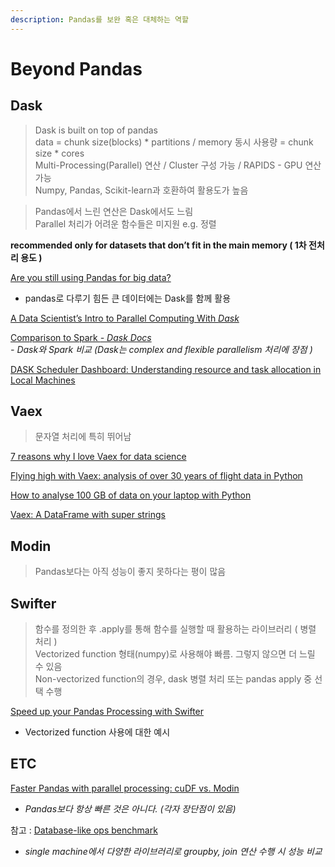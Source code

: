```yaml
---
description: Pandas를 보완 혹은 대체하는 역할
---
```


# Beyond Pandas

## Dask

> Dask is built on top of pandas  
> data = chunk size\(blocks\) \* partitions / memory 동시 사용량 = chunk size \* cores  
> Multi-Processing\(Parallel\) 연산 / Cluster 구성 가능 / RAPIDS - GPU 연산 가능   
> Numpy, Pandas, Scikit-learn과 호환하여 활용도가 높음

> Pandas에서 느린 연산은 Dask에서도 느림  
> Parallel 처리가 어려운 함수들은 미지원  e.g. 정렬

**recommended only for datasets that don’t fit in the main memory \( 1차 전처리 용도 \)**

[Are you still using Pandas for big data?](https://towardsdatascience.com/are-you-still-using-pandas-for-big-data-12788018ba1a)  
  -  pandas로 다루기 힘든 큰 데이터에는 Dask를 함께 활용

[A Data Scientist’s Intro to Parallel Computing With _Dask_](https://towardsdatascience.com/a-data-scientists-intro-to-parallel-computing-with-dask-4c1b4a464579)

[Comparison to Spark _- Dask Docs_](https://docs.dask.org/en/latest/spark.html)  
  _- Dask와 Spark 비교 \(Dask는 complex and flexible parallelism 처리에 장점 \)_

[DASK Scheduler Dashboard: Understanding resource and task allocation in Local Machines](https://medium.com/@kartikbhanot/dask-scheduler-dashboard-understanding-resource-and-task-allocation-in-local-machines-bc5aa60eca6e)

## Vaex

> 문자열 처리에 특히 뛰어남

[7 reasons why I love Vaex for data science](https://towardsdatascience.com/7-reasons-why-i-love-vaex-for-data-science-99008bc8044b)

[Flying high with Vaex: analysis of over 30 years of flight data in Python](https://towardsdatascience.com/https-medium-com-jovan-veljanoski-flying-high-with-vaex-analysis-of-over-30-years-of-flight-data-in-python-b224825a6d56)

[How to analyse 100 GB of data on your laptop with Python](https://towardsdatascience.com/how-to-analyse-100s-of-gbs-of-data-on-your-laptop-with-python-f83363dda94)

[Vaex: A DataFrame with super strings](https://towardsdatascience.com/vaex-a-dataframe-with-super-strings-789b92e8d861)

## Modin

> Pandas보다는 아직 성능이 좋지 못하다는 평이 많음

## Swifter

> 함수를 정의한 후 .apply를 통해 함수를 실행할 때 활용하는 라이브러리 \( 병렬 처리 \)  
> Vectorized function 형태\(numpy\)로 사용해야 빠름. 그렇지 않으면 더 느릴 수 있음   
> Non-vectorized function의 경우, dask 병렬 처리 또는 pandas apply 중 선택 수행

[Speed up your Pandas Processing with Swifter](https://towardsdatascience.com/speed-up-your-pandas-processing-with-swifter-6aa314600a13)  
  - Vectorized function 사용에 대한 예시

## ETC

[Faster Pandas with parallel processing: cuDF vs. Modin](https://towardsdatascience.com/faster-pandas-with-parallel-processing-cudf-vs-modin-f2318c594084)  
  -  _Pandas보다 항상 빠른 것은 아니다. \(각자 장단점이 있음\)_

참고 : [Database-like ops benchmark](https://h2oai.github.io/db-benchmark/)  
  -  _single machine에서 다양한 라이브러리로 groupby, join 연산 수행 시 성능 비교_

